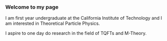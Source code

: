 ### Welcome to my page


I am first year undergraduate at the California Institute of Technology and I am interested in Theoretical Particle Physics.

I aspire to one day do research in the field of TQFTs and M-Theory.
